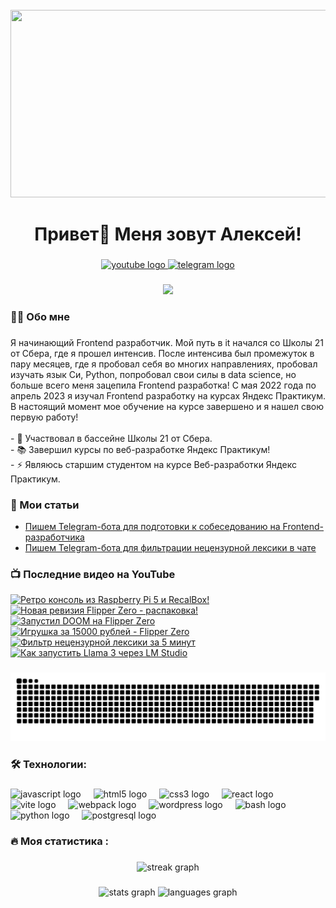 <br clear="both">

<div align="center">
  <img height="300" width="600" src="https://user-images.githubusercontent.com/74038190/225813708-98b745f2-7d22-48cf-9150-083f1b00d6c9.gif"  />
</div>

###

<h1 align="center">Привет👋 Меня зовут Алексей!</h1>

###

<div align="center">
  <a href="https://www.youtube.com/@tehno.maniak" target="_blank">
    <img src="https://img.shields.io/static/v1?message=Youtube&logo=youtube&label=&color=FF0000&logoColor=white&labelColor=&style=for-the-badge" height="25" alt="youtube logo"  />
  </a>
  <a href="https://t.me/tehnomaniak07" target="_blank">
    <img src="https://img.shields.io/static/v1?message=Telegram&logo=telegram&label=&color=2CA5E0&logoColor=white&labelColor=&style=for-the-badge" height="25" alt="telegram logo"  />
  </a>
</div>

###

<div align="center">
  <img src="https://visitor-badge.laobi.icu/badge?page_id=filimonovalexey.filimonovalexey&"  />
</div>

###

<h3 align="left">👩‍💻  Обо мне</h3>

###

<p align="left">Я начинающий Frontend разработчик. Мой путь в it начался со Школы 21 от Сбера, где я прошел интенсив. После интенсива был промежуток в пару месяцев, где я пробовал себя во многих направлениях, пробовал изучать язык Си, Python, попробовал свои силы в data science, но больше всего меня зацепила Frontend разработка! С мая 2022 года по апрель 2023 я изучал Frontend разработку на курсах Яндекс Практикум. В настоящий момент мое обучение на курсе завершено и я нашел свою первую работу!<br><br>- 🔭 Участвовал в бассейне Школы 21 от Сбера.<br>- 📚 Завершил курсы по веб-разработке Яндекс Практикум!<br>- ⚡ Являюсь старшим студентом на курсе Веб-разработки Яндекс Практикум.</p>

###
<h3 align="left">📕 Мои статьи</h3>

- [Пишем Telegram-бота для подготовки к собеседованию на Frontend-разработчика](https://proglib.io/p/pishem-telegram-bota-dlya-podgotovki-k-sobesedovaniyu-na-frontend-razrabotchika-2024-05-29)
- [Пишем Telegram-бота для фильтрации нецензурной лексики в чате](https://proglib.io/p/pishem-telegram-bota-dlya-filtracii-necenzurnoy-leksiki-v-chate-2024-07-15)

###

<h3 align="left">📺 Последние видео на YouTube</h3>

<!-- BEGIN YOUTUBE-CARDS -->
[![Ретро консоль из Raspberry Pi 5 и RecalBox!](https://ytcards.demolab.com/?id=MKeqcGJbdfE&title=%D0%A0%D0%B5%D1%82%D1%80%D0%BE+%D0%BA%D0%BE%D0%BD%D1%81%D0%BE%D0%BB%D1%8C+%D0%B8%D0%B7+Raspberry+Pi+5+%D0%B8+RecalBox%21&lang=en&timestamp=1721835971&background_color=%230d1117&title_color=%23ffffff&stats_color=%23dedede&max_title_lines=1&width=250&border_radius=5 "Ретро консоль из Raspberry Pi 5 и RecalBox!")](https://www.youtube.com/watch?v=MKeqcGJbdfE)
[![Новая ревизия Flipper Zero - распаковка!](https://ytcards.demolab.com/?id=DdDa3ufbkbw&title=%D0%9D%D0%BE%D0%B2%D0%B0%D1%8F+%D1%80%D0%B5%D0%B2%D0%B8%D0%B7%D0%B8%D1%8F+Flipper+Zero+-+%D1%80%D0%B0%D1%81%D0%BF%D0%B0%D0%BA%D0%BE%D0%B2%D0%BA%D0%B0%21&lang=en&timestamp=1721565730&background_color=%230d1117&title_color=%23ffffff&stats_color=%23dedede&max_title_lines=1&width=250&border_radius=5 "Новая ревизия Flipper Zero - распаковка!")](https://www.youtube.com/watch?v=DdDa3ufbkbw)
[![Запустил DOOM на Flipper Zero](https://ytcards.demolab.com/?id=SMQ0143pX1g&title=%D0%97%D0%B0%D0%BF%D1%83%D1%81%D1%82%D0%B8%D0%BB+DOOM+%D0%BD%D0%B0+Flipper+Zero&lang=en&timestamp=1721231566&background_color=%230d1117&title_color=%23ffffff&stats_color=%23dedede&max_title_lines=1&width=250&border_radius=5 "Запустил DOOM на Flipper Zero")](https://www.youtube.com/watch?v=SMQ0143pX1g)
[![Игрушка за 15000 рублей - Flipper Zero](https://ytcards.demolab.com/?id=snJTntADeNM&title=%D0%98%D0%B3%D1%80%D1%83%D1%88%D0%BA%D0%B0+%D0%B7%D0%B0+15000+%D1%80%D1%83%D0%B1%D0%BB%D0%B5%D0%B9+-+Flipper+Zero&lang=en&timestamp=1721199626&background_color=%230d1117&title_color=%23ffffff&stats_color=%23dedede&max_title_lines=1&width=250&border_radius=5 "Игрушка за 15000 рублей - Flipper Zero")](https://www.youtube.com/watch?v=snJTntADeNM)
[![Фильтр нецензурной лексики за 5 минут](https://ytcards.demolab.com/?id=UrtMJoF_gbk&title=%D0%A4%D0%B8%D0%BB%D1%8C%D1%82%D1%80+%D0%BD%D0%B5%D1%86%D0%B5%D0%BD%D0%B7%D1%83%D1%80%D0%BD%D0%BE%D0%B9+%D0%BB%D0%B5%D0%BA%D1%81%D0%B8%D0%BA%D0%B8+%D0%B7%D0%B0+5+%D0%BC%D0%B8%D0%BD%D1%83%D1%82&lang=en&timestamp=1720865285&background_color=%230d1117&title_color=%23ffffff&stats_color=%23dedede&max_title_lines=1&width=250&border_radius=5 "Фильтр нецензурной лексики за 5 минут")](https://www.youtube.com/watch?v=UrtMJoF_gbk)
[![Как запустить Llama 3 через LM Studio](https://ytcards.demolab.com/?id=9U2YVhGf4VM&title=%D0%9A%D0%B0%D0%BA+%D0%B7%D0%B0%D0%BF%D1%83%D1%81%D1%82%D0%B8%D1%82%D1%8C+Llama+3+%D1%87%D0%B5%D1%80%D0%B5%D0%B7+LM+Studio&lang=en&timestamp=1720768500&background_color=%230d1117&title_color=%23ffffff&stats_color=%23dedede&max_title_lines=1&width=250&border_radius=5 "Как запустить Llama 3 через LM Studio")](https://www.youtube.com/watch?v=9U2YVhGf4VM)
<!-- END YOUTUBE-CARDS -->

###

<p align="center">
 <img width="600" src="assets/github-snake.svg" alt="snake"/>
</p>

###

<h3 align="left">🛠 Технологии:</h3>

###

<div align="left">
  <img src="https://cdn.jsdelivr.net/gh/devicons/devicon/icons/javascript/javascript-original.svg" height="40" alt="javascript logo"  />
  <img width="12" />
  <img src="https://cdn.jsdelivr.net/gh/devicons/devicon/icons/html5/html5-original.svg" height="40" alt="html5 logo"  />
  <img width="12" />
  <img src="https://cdn.jsdelivr.net/gh/devicons/devicon/icons/css3/css3-original.svg" height="40" alt="css3 logo"  />
  <img width="12" />
  <img src="https://cdn.jsdelivr.net/gh/devicons/devicon/icons/react/react-original.svg" height="40" alt="react logo"  />
  <img width="12" />
  <img src="https://skillicons.dev/icons?i=vite" height="40" alt="vite logo"  />
  <img width="12" />
  <img src="https://cdn.simpleicons.org/webpack/8DD6F9" height="40" alt="webpack logo"  />
  <img width="12" />
  <img src="https://skillicons.dev/icons?i=wordpress" height="40" alt="wordpress logo"  />
  <img width="12" />
  <img src="https://cdn.simpleicons.org/gnubash/4EAA25" height="40" alt="bash logo"  />
  <img width="12" />
  <img src="https://skillicons.dev/icons?i=py" height="40" alt="python logo"  />
  <img width="12" />
  <img src="https://skillicons.dev/icons?i=postgres" height="40" alt="postgresql logo"  />
</div>

###

<h3 align="left">🔥   Моя статистика :</h3>

###

<div align="center">
  <img src="https://streak-stats.demolab.com?user=filimonovalexey&locale=en&mode=daily&theme=dark&hide_border=false&border_radius=5&order=3" height="220" alt="streak graph"  />
</div>

###

<div align="center">
  <img src="https://github-readme-stats.vercel.app/api?username=filimonovalexey&hide_title=false&hide_rank=false&show_icons=true&include_all_commits=true&count_private=true&disable_animations=false&theme=dracula&locale=en&hide_border=false&order=1" height="150" alt="stats graph"  />
  <img src="https://github-readme-stats.vercel.app/api/top-langs?username=filimonovalexey&locale=en&hide_title=false&layout=compact&card_width=320&langs_count=5&theme=dracula&hide_border=false&order=2" height="150" alt="languages graph"  />
</div>

###